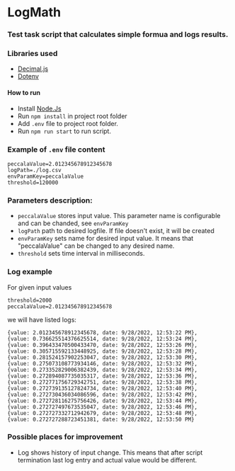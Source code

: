 # LogMath
### Test task script that calculates simple formua and logs results.

### Libraries used
 - [Decimal.js](https://www.npmjs.com/package/decimal.js)
 - [Dotenv](https://www.npmjs.com/package/dotenv)

#### How to run
- Install [Node.Js](https://docs.npmjs.com/downloading-and-installing-node-js-and-npm#using-a-node-installer-to-install-nodejs-and-npm)
- Run ```npm install``` in project root folder
- Add ```.env``` file to project root folder.
- Run ```npm run start``` to run script.
 
### Example of ```.env``` file content
```
peccalaValue=2.012345678912345678
logPath=./log.csv
envParamKey=peccalaValue
threshold=120000
```
### Parameters description:
 - ```peccalaValue``` stores input value. This parameter name is configurable and can be chanded, see ```envParamKey```
 - ```logPath``` path to desired logfile. If file doesn't exist, it will be created
 - ```envParamKey``` sets name for desired input value. It means that "peccalaValue" can be changed to any desired name.
 - ```threshold``` sets time interval in milliseconds.

### Log example
For given input values
```
threshold=2000
peccalaValue=2.012345678912345678
```

we will have listed logs:
```
{value: 2.012345678912345678, date: 9/28/2022, 12:53:22 PM},
{value: 0.736625514376625514, date: 9/28/2022, 12:53:24 PM},
{value: 0.396433470500433470, date: 9/28/2022, 12:53:26 PM},
{value: 0.305715592133448925, date: 9/28/2022, 12:53:28 PM},
{value: 0.281524157902253047, date: 9/28/2022, 12:53:30 PM},
{value: 0.275073108773934146, date: 9/28/2022, 12:53:32 PM},
{value: 0.273352829006382439, date: 9/28/2022, 12:53:34 PM},
{value: 0.272894087735035317, date: 9/28/2022, 12:53:36 PM},
{value: 0.272771756729342751, date: 9/28/2022, 12:53:38 PM},
{value: 0.272739135127824734, date: 9/28/2022, 12:53:40 PM},
{value: 0.272730436034086596, date: 9/28/2022, 12:53:42 PM},
{value: 0.272728116275756426, date: 9/28/2022, 12:53:44 PM},
{value: 0.272727497673535047, date: 9/28/2022, 12:53:46 PM},
{value: 0.272727332712942679, date: 9/28/2022, 12:53:48 PM},
{value: 0.272727288723451381, date: 9/28/2022, 12:53:50 PM}
```

### Possible places for improvement
 - Log shows history of input change. This means that after script termination last log entry and actual value would be different.
